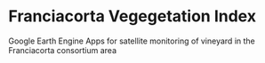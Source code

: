 # Franciacorta Vegegetation Index
 Google Earth Engine Apps for satellite monitoring of vineyard in the Franciacorta consortium area

